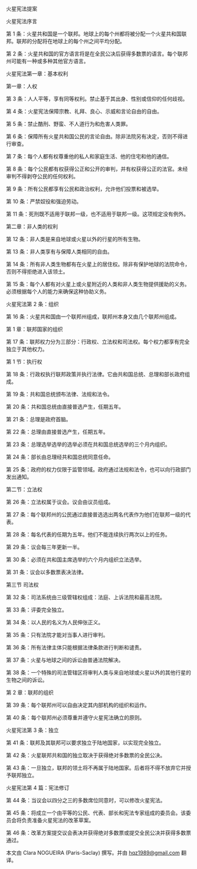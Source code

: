 火星宪法提案

火星宪法序言

第 1 条：火星共和国是一个联邦。地球上的每个州都将被分配一个火星共和国联邦。联邦的分配将在地球上的每个州之间平均分配。

第 2 条：火星共和国的官方语言将是在全民公决后获得多数票的语言。每个联邦州可能有一种或多种其他官方语言。

火星宪法第一章：基本权利

第一章：人权

第 3 条：人人平等，享有同等权利。禁止基于其出身、性别或信仰的任何歧视。

第 4 条：火星宪法保障宗教、礼拜、良心、示威和言论自由的自由。

第 5 条：禁止酷刑、野蛮、不人道行为和危害人类罪。

第 6 条：保障所有火星共和国公民的言论自由。除非法院另有决定，否则不得进行审查。

第 7 条：每个人都有权尊重他的私人和家庭生活、他的住宅和他的通信。

第 8 条：每个公民都有权获得公正和公开的审判，并有权获得公正的法官。未经审判不得剥夺公民的任何权利。

第 9 条：所有公民都享有公民和政治权利，允许他们投票和被选举。

第 10 条：严禁奴役和强迫劳动。

第 11 条：死刑既不适用于联邦一级，也不适用于联邦一级。这项规定没有例外。

第二章：非人类的权利

第 12 条：非人类是来自地球或火星以外的行星的所有生物。

第 13 条：非人类享有与保障人类相同的自由。

第 14 条：所有非人类生物都有在火星上的居住权。除非有保护地球的法院命令，否则不得拒绝进入该领土。

第 15 条：每个人都有对火星上或火星附近的人类和非人类生物提供援助的义务。必须根据每个人的能力来确保这种协助义务。

火星宪法第 2 条：组织

第 16 条：火星共和国由一个联邦州组成，联邦州本身又由几个联邦州组成。

第 1 章：联邦国家的组织

第 17 条：联邦权力分为三部分：行政权、立法权和司法权。每个权力都享有完全独立于其他权力。

第 1 节：执行权

第 18 条：行政权执行联邦政策并执行法律。它由共和国总统、总理和部长政府组成。

第 19 条：共和国总统颁布法律、法规和法令。

第 20 条：共和国总统由直接普选产生，任期五年。

第 21 条：总理是政府首脑。

第 22 条：总理由直接普选产生，任期五年。

第 23 条：总理选举选举的选举必须在共和国总统选举的三个月内组织。

第 24 条：部长由总理经共和国总统同意任命。

第 25 条：政府的权力仅限于监管领域。政府通过法规和法令，也可以向行政部门发出通知。

第二节：立法权

第 26 条：立法权属于议会。议会由议员组成。

第 27 条：每个联邦州的公民通过直接普选选出两名代表作为他们在联邦一级的代表。

第 28 条：每名代表的任期为五年。他们不能连续执行两次以上的任务。

第 29 条：议会每三年更新一半。

第 30 条：必须在共和国主席选举的六个月内组织立法选举。

第 31 条：议会以多数票表决法律。

第三节 司法权

第 32 条：司法系统由三级管辖权组成：法庭、上诉法院和最高法院。

第 33 条：评委完全独立。

第 34 条：以人民的名义为人民伸张正义。

第 35 条：只有法院才能对当事人进行审判。

第 36 条：所有法律主体只能根据法律条款进行判断和谴责。

第 37 条：火星与地球之间的诉讼由普通法院解决。

第 38 条：一个特殊的司法管辖区将审判人类与来自地球或火星以外的其他行星的生物之间的诉讼。

第 2 章：联邦的组织

第 39 条：每个联邦州可以自由决定其内部机构的组织和运作。

第 40 条：每个联邦州必须尊重并遵守火星宪法确立的原则。

火星宪法第 3 条：独立

第 41 条：联邦及其联邦可以要求独立于陆地国家，以实现完全独立。

第 42 条：火星联邦共和国的独立取决于获得绝对多数票的全民公决。

第 43 条：一旦独立，联邦的领土将不再属于陆地国家。后者将不得不放弃它并授予联邦独立。

火星宪法第 4 篇：宪法修订

第 44 条：当议会以四分之三的多数席位同意时，可以修改火星宪法。

第 45 条：将成立一个由平等的公民、代表、部长和宪法专家组成的委员会。该委员会将负责准备火星宪法的改革草案。

第 46 条：改革方案提交议会表决并获得绝对多数票或提交全民公决并获得多数票通过。

本文由 Clara NOGUEIRA (Paris-Saclay) 撰写。并由 hqz1989@gmail.com 翻译。
